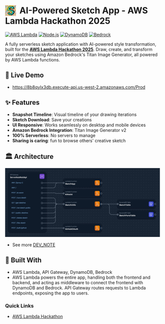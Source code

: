 # <img src='https://raw.githubusercontent.com/lanly-dev/aws-lambda-hackathon/refs/heads/main/media/logo2.png' width='35' style="margin-bottom:-8px;margin-right:5px"/> AI-Powered Sketch App - AWS Lambda Hackathon 2025

[![AWS Lambda](https://huyhieu.val.run/huyhieu?url=aws.amazon.com&label=AWS&value=Lambda&color=orange&shape=parallelogram)](https://aws.amazon.com/lambda/)
[![Node.js](https://huyhieu.val.run/huyhieu?url=nodejs.org&label=node.js&value=22.x&color=green&shape=parallelogram)](https://nodejs.org/)
[![DynamoDB](https://huyhieu.val.run/huyhieu?url=aws.amazon.com&label=AWS&value=DynamoDB&color=Blue&shape=parallelogram)](https://aws.amazon.com/dynamodb/)
[![Bedrock](https://huyhieu.val.run/huyhieu?url=aws.amazon.com&label=AWS&value=DynamoDB&color=purple&shape=parallelogram)](https://aws.amazon.com/bedrock/)

A fully serverless sketch application with AI-powered style transformation, built for the [**AWS Lambda Hackathon 2025**](https://awslambdahackathon.devpost.com). Draw, create, and transform your sketches using Amazon Bedrock's Titan Image Generator, all powered by AWS Lambda functions.

## 🚀 Live Demo
- https://8b8qylx3db.execute-api.us-west-2.amazonaws.com/Prod

## ✨ Features
- **Snapshot Timeline**: Visual timeline of your drawing iterations
- **Sketch Download**: Save your creations
- **UI Responsive**: Works seamlessly on desktop and mobile devices
- **Amazon Bedrock Integration**: Titan Image Generator v2
- **100% Serverless**: No servers to manage
- **Sharing is caring**: fun to browse others' creative sketch

## 🏛️ Architecture
![AWS services diagram](./media/s1.png)

- See more [DEV_NOTE](./DEV_NOTE.md)

## 🔨 Built With
- AWS Lambda, API Gateway, DynamoDB, Bedrock
- AWS Lambda powers the entire app, handling both the frontend and backend, and acting as middleware to connect the frontend with DynamoDB and Bedrock. API Gateway routes requests to Lambda endpoints, exposing the app to users.

### Quick Links
- [AWS Lambda Hackathon](https://awslambdahackathon.devpost.com/)
